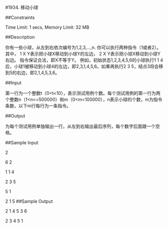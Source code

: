 #1934. 移动小球

##Constraints

Time Limit: 1 secs, Memory Limit: 32 MB

##Description

你有一些小球，从左到右依次编号为1,2,3,...,n. 你可以执行两种指令（1或者2）。其中， 1 X Y表示把小球X移动到小球Y的左边， 2 X Y表示把小球X移动到小球Y右边。 指令保证合法，即X不等于Y。 例如，初始状态1,2,3,4,5,6的小球执行1 1 4后，小球1被移动到小球4的左边，即2,3,1,4,5,6。如果再执行2 3 5，结点3将会移到5的右边，即2,1,4,5,3,6。 

##Input

第一行为一个整数t（0<t<10），表示测试用例个数。每个测试用例的第一行为两个整数n（1<n<=500000）和m（0<m<100000），n表示小球的个数，m为指令条数，以下m行每行为一条指令。 

##Output

为每个测试用例单独输出一行，从左到右输出最后序列，每个数字后面跟一个空格。 

##Sample Input

2 

6 2 

1 1 4 

2 3 5 

5 1 

2 1 5 
##Sample Output

2 1 4 5 3 6  

2 3 4 5 1  
